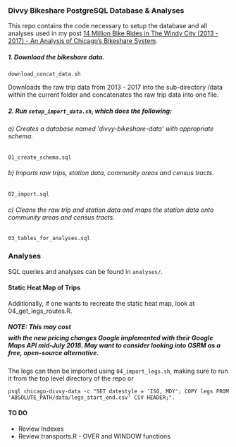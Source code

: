 
### Divvy Bikeshare PostgreSQL Database & Analyses

This repo contains the code necessary to setup the database and all analyses used in my post [14 Million Bike Rides in The Windy City (2013 - 2017) - An Analysis of Chicago’s Bikeshare System](https://delvinso.github.io/project/14-million-bike-rides-chicago-divvy/).

##### 1. Download the bikeshare data.

`download_concat_data.sh`

Downloads the raw trip data from 2013 - 2017 into the sub-directory /data within the current folder and concatenates the raw trip data into one file.

##### 2. Run `setup_import_data.sh`, which does the following:

###### a) Creates a database named 'divvy-bikeshare-data' with appropriate schema.

`01_create_schema.sql`

###### b) Imports raw trips, station data, community areas and census tracts.

`02_import.sql`

###### c) Cleans the raw trip and station data and maps the station data onto community areas and census tracts.

`03_tables_for_analyses.sql`

### Analyses

SQL queries and analyses can be found in `analyses/`.


#### Static Heat Map of Trips

Additionally, if one wants to recreate the static heat map, look at 04_get_legs_routes.R.

##### NOTE: This may cost $$$$ with the new pricing changes Google implemented with their Google Maps API mid-July 2018. May want to consider looking into OSRM as a free, open-source alternative.

The legs can then be imported using `04_import_legs.sh`, making sure to run it from the top level directory of the repo or

`psql chicago-divvy-data -c "SET datestyle = 'ISO, MDY'; COPY legs FROM 'ABSOLUTE_PATH/data/legs_start_end.csv' CSV HEADER;". `

#### TO DO

* Review Indexes
* Review transports.R - OVER and WINDOW functions
